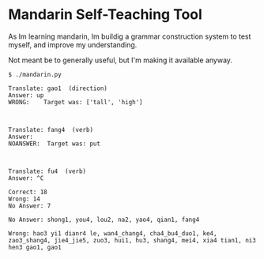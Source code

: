 # Mandarin Self-Teaching Tool

As Im learning mandarin, Im buildig a grammar construction system to test myself, and improve my understanding.

Not meant be to generally useful, but I'm making it available anyway.

    $ ./mandarin.py

    Translate: gao1  (direction)
    Answer: up
    WRONG:    Target was: ['tall', 'high']



    Translate: fang4  (verb)
    Answer:
    NOANSWER:  Target was: put



    Translate: fu4  (verb)
    Answer: ^C

    Correct: 18
    Wrong: 14
    No Answer: 7

    No Answer: shong1, you4, lou2, na2, yao4, qian1, fang4

    Wrong: hao3 yi1 dianr4 le, wan4_chang4, cha4_bu4_duo1, ke4, zao3_shang4, jie4_jie5, zuo3, hui1, hu3, shang4, mei4, xia4 tian1, ni3 hen3 gao1, gao1
